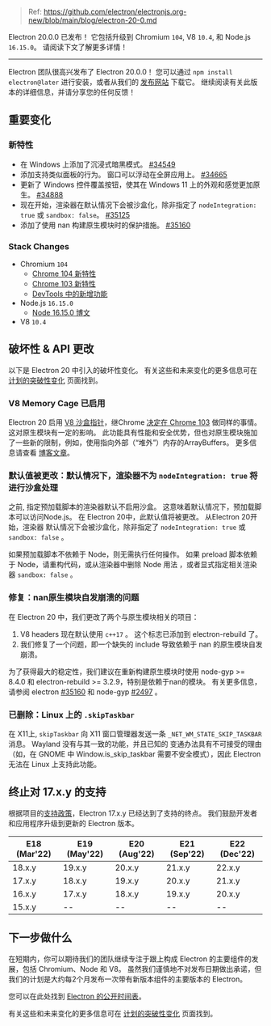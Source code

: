 > Ref: https://github.com/electron/electronjs.org-new/blob/main/blog/electron-20-0.md

Electron 20.0.0 已发布！ 它包括升级到 Chromium `104`, V8 `10.4`, 和 Node.js `16.15.0`。 请阅读下文了解更多详情！

---

Electron 团队很高兴发布了 Electron 20.0.0！ 您可以通过 `npm install electron@later` 进行安装，或者从我们的 [发布网站](https://www.electronjs.org/releases/stable) 下载它。 继续阅读有关此版本的详细信息，并请分享您的任何反馈！

## 重要变化

### 新特性

* 在 Windows 上添加了沉浸式暗黑模式。 [#34549](https://github.com/electron/electron/pull/34549)
* 添加支持类似面板的行为。 窗口可以浮动在全屏应用上。 [#34665](https://github.com/electron/electron/pull/34665)
* 更新了 Windows 控件覆盖按钮，使其在 Windows 11 上的外观和感觉更加原生。 [#34888](https://github.com/electron/electron/pull/34888)
* 现在开始，渲染器在默认情况下会被沙盒化，除非指定了 `nodeIntegration: true` 或 `sandbox: false`。 [#35125](https://github.com/electron/electron/pull/35125)
* 添加了使用 nan 构建原生模块时的保护措施。 [#35160](https://github.com/electron/electron/pull/35160)

### Stack Changes

* Chromium `104`
    * [Chrome 104 新特性](https://developer.chrome.com/blog/new-in-chrome-104/)
    * [Chrome 103 新特性](https://developer.chrome.com/blog/new-in-chrome-103/)
    * [DevTools 中的新增功能](https://developer.chrome.com/blog/new-in-devtools-104/)
* Node.js `16.15.0`
    * [Node 16.15.0 博文](https://nodejs.org/en/blog/release/v16.15.0/)
* V8 `10.4`

## 破坏性 & API 更改

以下是 Electron 20 中引入的破坏性变化。 有关这些和未来变化的更多信息可在 [计划的突破性变化](https://www.electronjs.org/docs/latest/breaking-changes) 页面找到。

### V8 Memory Cage 已启用

Electron 20 启用 [V8 沙盒指针](https://docs.google.com/document/d/1HSap8-J3HcrZvT7-5NsbYWcjfc0BVoops5TDHZNsnko/edit)，继Chrome [决定在 Chrome 103](https://chromiumdash.appspot.com/commit/9a6a76bf13d3ca1c6788de193afc5513919dd0ed) 做同样的事情。 这对原生模块有一定的影响。 此功能具有性能和安全优势，但也对原生模块施加了一些新的限制，例如，使用指向外部（“堆外”）内存的ArrayBuffers。 更多信息请查看 [博客文章](https://electronjs.org/blog/v8-memory-cage)。

### 默认值被更改：默认情况下，渲染器不为 `nodeIntegration: true` 将进行沙盒处理

之前, 指定预加载脚本的渲染器默认不启用沙盒。 这意味着默认情况下，预加载脚本可以访问Node.js。 在 Electron 20中，此默认值将被更改。 从Electron 20开始，渲染器 默认情况下会被沙盒化，除非指定了 `nodeIntegration: true` 或 `sandbox: false` 。

如果预加载脚本不依赖于 Node，则无需执行任何操作。 如果 preload 脚本依赖于 Node，请重构代码，或从渲染器中删除 Node 用法 ，或者显式指定相关渲染器 `sandbox: false` 。

### 修复：nan原生模块自发崩溃的问题

在 Electron 20 中，我们更改了两个与原生模块相关的项目：
1. V8 headers 现在默认使用 `c++17` 。 这个标志已添加到 electron-rebuild 了。
1. 我们修复了一个问题，即一个缺失的 include 导致依赖于 nan 的原生模块自发崩溃。

为了获得最大的稳定性，我们建议在重新构建原生模块时使用 node-gyp >= 8.4.0 和 electron-rebuild >= 3.2.9，特别是依赖于nan的模块。 有关更多信息，请参阅 electron [#35160](https://github.com/electron/electron/pull/35160) 和 node-gyp [#2497](https://github.com/nodejs/node-gyp/pull/2497) 。

### 已删除：Linux 上的 `.skipTaskbar`

在 X11上, `skipTaskbar` 向 X11 窗口管理器发送一条 `_NET_WM_STATE_SKIP_TASKBAR` 消息。 Wayland 没有与其一致的功能，并且已知的 变通办法具有不可接受的理由（如，在 GNOME 中 Window.is_skip_taskbar 需要不安全模式），因此 Electron 无法在 Linux 上支持此功能。

## 终止对 17.x.y 的支持

根据项目的[支持政策](https://www.electronjs.org/docs/latest/tutorial/electron-timelines#version-support-policy)，Electron 17.x.y 已经达到了支持的终点。 我们鼓励开发者和应用程序升级到更新的 Electron 版本。

| E18 (Mar'22) | E19 (May'22) | E20 (Aug'22) | E21 (Sep'22) | E22 (Dec'22) |
| ------------ | ------------ | ------------ | ------------ | ------------ |
| 18.x.y       | 19.x.y       | 20.x.y       | 21.x.y       | 22.x.y       |
| 17.x.y       | 18.x.y       | 19.x.y       | 20.x.y       | 21.x.y       |
| 16.x.y       | 17.x.y       | 18.x.y       | 19.x.y       | 20.x.y       |
| 15.x.y       | --           | --           | --           | --           |

## 下一步做什么

在短期内，你可以期待我们的团队继续专注于跟上构成 Electron 的主要组件的发展，包括 Chromium、Node 和 V8。 虽然我们谨慎地不对发布日期做出承诺，但我们的计划是大约每2个月发布一次带有新版本组件的主要版本的 Electron。

您可以在此处找到 [Electron 的公开时间表](https://www.electronjs.org/docs/latest/tutorial/electron-timelines)。

有关这些和未来变化的更多信息可在 [计划的突破性变化](https://github.com/electron/electron/blob/main/docs/breaking-changes.md) 页面找到。
